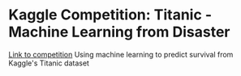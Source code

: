 # Kaggle Competition: Titanic - Machine Learning from Disaster
[Link to competition](https://www.kaggle.com/competitions/titanic)
Using machine learning to predict survival from Kaggle's Titanic dataset
